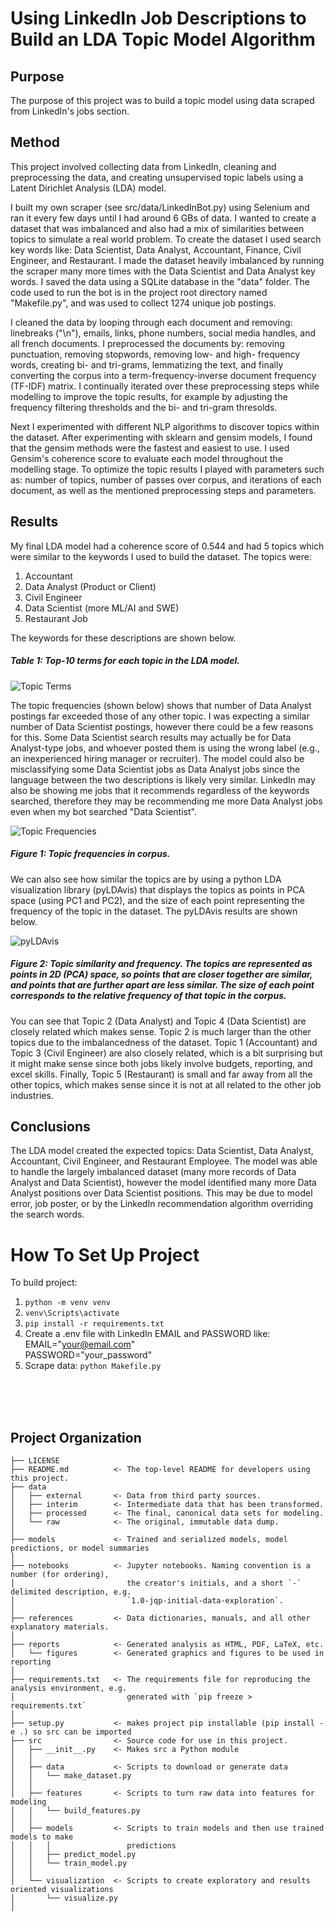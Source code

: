 Using LinkedIn Job Descriptions to Build an LDA Topic Model Algorithm
======================================================================

Purpose 
-------
The purpose of this project was to build a topic model using data scraped from LinkedIn's jobs section.


Method
------
This project involved collecting data from LinkedIn, cleaning and preprocessing the data, and creating unsupervised topic labels using a Latent Dirichlet Analysis (LDA) model. 

I built my own scraper (see src/data/LinkedInBot.py) using Selenium and ran it every few days until I had around 6 GBs of data. I wanted to create a dataset that was imbalanced and also had a mix of similarities between topics to simulate a real world problem. To create the dataset I used search key words like: Data Scientist, Data Analyst, Accountant, Finance, Civil Engineer, and Restaurant. I made the dataset heavily imbalanced by running the scraper many more times with the Data Scientist and Data Analyst key words. I saved the data using a SQLite database in the "data" folder. The code used to run the bot is in the project root directory named "Makefile.py", and was used to collect 1274 unique job postings.

I cleaned the data by looping through each document and removing: linebreaks ("\n"), emails, links, phone numbers, social media handles, and all french documents. I preprocessed the documents by: removing punctuation, removing stopwords, removing low- and high- frequency words, creating bi- and tri-grams, lemmatizing the text, and finally converting the corpus into a term-frequency-inverse document frequency (TF-IDF) matrix. I continually iterated over these preprocessing steps while modelling to improve the topic results, for example by adjusting the frequency filtering thresholds and the bi- and tri-gram thresolds.

Next I experimented with different NLP algorithms to discover topics within the dataset. After experimenting with sklearn and gensim models, I found that the gensim methods were the fastest and easiest to use. I used Gensim's coherence score to evaluate each model throughout the modelling stage. To optimize the topic results I played with parameters such as: number of topics, number of passes over corpus, and iterations of each document, as well as the mentioned preprocessing steps and parameters.


Results
-------
My final LDA model had a coherence score of 0.544 and had 5 topics which were similar to the keywords I used to build the dataset. The topics were:
1. Accountant
2. Data Analyst (Product or Client)
3. Civil Engineer
4. Data Scientist (more ML/AI and SWE)
5. Restaurant Job

The keywords for these descriptions are shown below. 

##### Table 1: Top-10 terms for each topic in the LDA model.
![Topic Terms](https://github.com/MatanFreedman/LinkedIn-NLP/blob/master/notebooks/topic-modelling/topic_terms.PNG)

The topic frequencies (shown below) shows that number of Data Analyst postings far exceeded those of any other topic. I was expecting a similar number of Data Scientist postings, however there could be a few reasons for this. Some Data Scientist search results may actually be for Data Analyst-type jobs, and whoever posted them is using the wrong label (e.g., an inexperienced hiring manager or recruiter). The model could also be misclassifying some Data Scientist jobs as Data Analyst jobs since the language between the two descriptions is likely very similar. LinkedIn may also be showing me jobs that it recommends regardless of the keywords searched, therefore they may be recommending me more Data Analyst jobs even when my bot searched "Data Scientist".

![Topic Frequencies](https://github.com/MatanFreedman/LinkedIn-NLP/blob/master/notebooks/topic-modelling/topic_frequencies.png)
##### Figure 1: Topic frequencies in corpus.

We can also see how similar the topics are by using a python LDA visualization library (pyLDAvis) that displays the topics as points in PCA space (using PC1 and PC2), and the size of each point representing the frequency of the topic in the dataset. The pyLDAvis results are shown below. 

![pyLDAvis](https://github.com/MatanFreedman/LinkedIn-NLP/blob/master/notebooks/topic-modelling/pyldavis.PNG)
##### Figure 2: Topic similarity and frequency. The topics are represented as points in 2D (PCA) space, so points that are closer together are similar, and points that are further apart are less similar. The size of each point corresponds to the relative frequency of that topic in the corpus. 

You can see that Topic 2 (Data Analyst) and Topic 4 (Data Scientist) are closely related which makes sense. Topic 2 is much larger than the other topics due to the imbalancedness of the dataset. Topic 1 (Accountant) and Topic 3 (Civil Engineer) are also closely related, which is a bit surprising but it might make sense since both jobs likely involve budgets, reporting, and excel skills. Finally, Topic 5 (Restaurant) is small and far away from all the other topics, which makes sense since it is not at all related to the other job industries.  


Conclusions
-----------
The LDA model created the expected topics: Data Scientist, Data Analyst, Accountant, Civil Engineer, and Restaurant Employee. The model was able to handle the largely imbalanced dataset (many more records of Data Analyst and Data Scientist), however the model identified many more Data Analyst positions over Data Scientist positions. This may be due to model error, job poster, or by the LinkedIn recommendation algorithm overriding the search words.





How To Set Up Project
==================================
To build project:
1. `python -m venv venv`
2. `venv\Scripts\activate`
3. `pip install -r requirements.txt`
4. Create a .env file with LinkedIn EMAIL and PASSWORD like:<Br>
    EMAIL="your@email.com"<br>
    PASSWORD="your_password"
5. Scrape data: `python Makefile.py`

<br><br><br>

Project Organization
------------

    ├── LICENSE
    ├── README.md          <- The top-level README for developers using this project.
    ├── data
    │   ├── external       <- Data from third party sources.
    │   ├── interim        <- Intermediate data that has been transformed.
    │   ├── processed      <- The final, canonical data sets for modeling.
    │   └── raw            <- The original, immutable data dump.
    │
    ├── models             <- Trained and serialized models, model predictions, or model summaries
    │
    ├── notebooks          <- Jupyter notebooks. Naming convention is a number (for ordering),
    │                         the creator's initials, and a short `-` delimited description, e.g.
    │                         `1.0-jqp-initial-data-exploration`.
    │
    ├── references         <- Data dictionaries, manuals, and all other explanatory materials.
    │
    ├── reports            <- Generated analysis as HTML, PDF, LaTeX, etc.
    │   └── figures        <- Generated graphics and figures to be used in reporting
    │
    ├── requirements.txt   <- The requirements file for reproducing the analysis environment, e.g.
    │                         generated with `pip freeze > requirements.txt`
    │
    ├── setup.py           <- makes project pip installable (pip install -e .) so src can be imported
    ├── src                <- Source code for use in this project.
    │   ├── __init__.py    <- Makes src a Python module
    │   │
    │   ├── data           <- Scripts to download or generate data
    │   │   └── make_dataset.py
    │   │
    │   ├── features       <- Scripts to turn raw data into features for modeling
    │   │   └── build_features.py
    │   │
    │   ├── models         <- Scripts to train models and then use trained models to make
    │   │   │                 predictions
    │   │   ├── predict_model.py
    │   │   └── train_model.py
    │   │
    │   └── visualization  <- Scripts to create exploratory and results oriented visualizations
    │       └── visualize.py
    │

